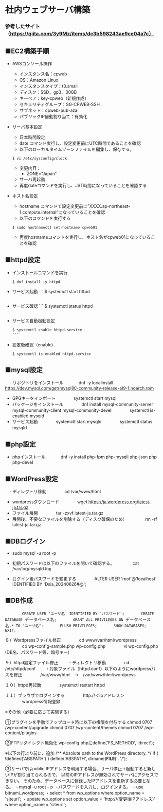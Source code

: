 # 社内ウェブサーバ構築
### 参考したサイト（https://qiita.com/3y9Mz/items/dc3b598243ae9ce04a7c）


## ■EC2構築手順
- AWSコンソール操作
	- インスタンス名：cpweb
	- OS：Amazon Linux
	- インスタンスタイプ：t3.small
	- ディスク：SSD、gp3、30GB
	- キーペア：key-cpweb（新規作成）
	- セキュリティグループ：SG-CPWEB-SSH
	- サブネット：cpweb-pub-aza
	- パブリックIP自動割り当て：有効化
	
- サーバ基本設定
	- 日本時間設定
	- date コマンド実行し、設定変更前にUTC時間であることを確認
	-  以下のローカルタイムゾーンファイルを編集し、保存する。
   	```
   	$ vi /etc/sysconfig/clock
   	```
	- 変更内容：
 	   - ZONE="Japan"
	- サーバ再起動	
	- 再度dateコマンドを実行し、JST時間になっていることを確認する


- ホスト名設定
	- hostname コマンドで設定変更前に”XXXX.ap-northeast-1.compute.internal”になっていることを確認
	- 以下のコマンドを実行する
   	```
   	$ sudo hostnamectl set-hostname cpweb01
   	```
	- 再度hostnameコマンドを実行し、ホスト名がcpweb01になっていることを確認
## ■httpd設定
- インストールコマンドを実行
   	```
   	$ dnf install -y httpd
   	```
- サービス起動
     	```
   	$ systemctl start httpd
   	```
- サービス確認
     	```
   	$ systemctl status httpd
   	```
- サービス自動起動設定
   	```
   	$ systemctl enable httpd.service
   	```　　
- 設定後確認（enable)
   	```
   	$ systemctl is-enabled httpd.service
   	```
## ■mysql設定
　- リポジトリをインストール
　　　  dnf -y localinstall  https://dev.mysql.com/get/mysql80-community-release-el9-1.noarch.rpm
- GPGキーをインポート
　　　　systemctl start mysql
- パッケージをインストール
　　　　dnf install mysql-community-server mysql-community-client mysql-community-devel
　　　　systemctl is-enabled mysqld
- サービス起動
　　　　systemctl start mysqld
　　　　systemctl status mysqld
　　
## ■php設定
- phpインストール
　　　  dnf -y install php-fpm php-mysqli php-json php php-devel

## ■WordPress設定
　- ディレクトリ移動
　　　　cd /var/www/html
- wordpressダウンロード
　　　　wget https://ja.wordpress.org/latest-ja.tar.gz
- ファイル展開
　　　　tar -zxvf latest-ja.tar.gz
- 展開後、不要なファイルを削除する（ディスク確保のため）
　　　　rm -rf latest-ja.tar.gz


## ■DBログイン
- sudo mysql -u root -p

- 初期パスワードは以下のファイルを開いて確認する。
　　　　cat /var/log/mysqld.log

- ログイン後パスワードを変更する
　　　　ALTER USER 'root'@'localhost' IDENTIFIED BY 'Dsia_20240626#@';

## ■DB作成
　　　　`CREATE USER 'ユーザ名' IDENTIFIED BY 'パスワード';
　　　　CREATE DATABASE `データベース名`;
　　　　GRANT ALL PRIVILEGES ON `データベース名`.* TO "ユーザ名";
　　　　FLUSH PRIVILEGES;
　　　　SHOW DATABASES;
　　　　EXIT;
  `

８）Wordpressファイル修正
　　　　cd www/var/html/wordpress
　　　　cp wp-config-sample.php wp-config.php
　　　　vi wp-config.php (DB名、パスワード等、暗号キー)

９）httpd設定ファイル修正
　　・ディレクトリ移動
　　　　cd /etc/httpd/conf
　　・対象ファイル（httpd.conf）以下のようにwordpressパスを修正
　　　　/var/www/html　→　/var/www/html/wordpress

１０）httpd再起動
　　　　systemctl restart httpd

１１）ブラウザでログインする
　　　　http://＜ipアドレス＞
　　　　wordpress情報登録



※その他（必要に応じて実施する）

①プラグインを手動でアップロード時に以下の権限を付与する
chmod 0707 /wp-content/upgrade
chmod 0707 /wp-content/themes
chmod 0707 /wp-content/plugins

②FTPリダイレクト無効化
wp-config.phpにdefine('FS_METHOD', 'direct');

※以下の行より前に、追加
/** Absolute path to the WordPress directory. */
if ( !defined('ABSPATH') )
    define('ABSPATH', dirname(__FILE__) . '/');

③サーバではpublic IPアドレスを利用する場合、サーバ停止→起動すると新しいIPが割り当てられるので、
以前のIPアドレスが無効されてサーバにアクセスできない。
そのため、データベースに登録したIPアドレスを更新する必要となる。
・mysql -u root - p
・パスワードを入力し、ログインする。
・use bitnami_wordpress;
・select * from wp_options where option_name = 'siteurl';
・update wp_options set option_value = 'http://(変更後IPアドレス)' where option_name = 'siteurl';






